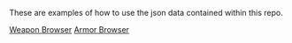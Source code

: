 These are examples of how to use the json data contained within this repo.

[Weapon Browser](weapons.html)
[Armor Browser](armor.html)

